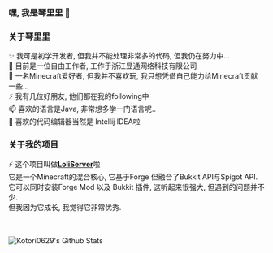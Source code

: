 ### 嘿, 我是琴里里 👋

### 关于琴里里

✨ 我可是初学开发者, 但我并不能处理非常多的代码, 但我仍在努力中...
<br/>
🔭 目前是一位自由工作者, 工作于浙江昱通网络科技有限公司
<br/>
🤔 一名Minecraft爱好者, 但我并不喜欢玩, 我只想凭借自己能力给Minecraft贡献一些...
<br/>
⚡ 我有几位好朋友, 他们都在我的following中
<br/>
📫 喜欢的语言是Java, 非常想多学一门语言呢..
<br/>
🌱 喜欢的代码编辑器当然是 Intellij IDEA啦
<br/>

### 关于我的项目

⚡ 这个项目叫做[**LoliServer**](https://github.com/Loli-Server)啦
<br/>
它是一个Minecraft的混合核心, 它基于Forge 但融合了Bukkit API与Spigot API.
<br/>
它可以同时安装Forge Mod 以及 Bukkit 插件, 这听起来很强大, 但遇到的问题并不少.
<br/>
但我因为它成长, 我觉得它非常优秀.
<br/>

<br/>
<br/>
<img align="center" alt="Kotori0629's Github Stats" src="https://github-readme-stats.vercel.app/api?username=kotori0629&show_icons=true&hide_border=true&theme=radical" />
